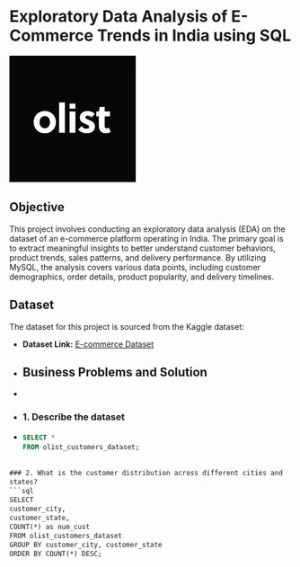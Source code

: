 # Exploratory Data Analysis of E-Commerce Trends in India using SQL
![Ecommerce_logo](https://github.com/itzthealteboy/Exploratory-Data-Analysis-of-E-Commerce-Trends-in-India-using-SQL/blob/main/Olist.png)

## Objective
This project involves conducting an exploratory data analysis (EDA) on the dataset of an e-commerce platform operating in India. The primary goal is to extract meaningful insights to better understand customer behaviors, product trends, sales patterns, and delivery performance. By utilizing MySQL, the analysis covers various data points, including customer demographics, order details, product popularity, and delivery timelines.

## Dataset
The dataset for this project is sourced from the Kaggle dataset:
- **Dataset Link:** [E-commerce Dataset](https://www.kaggle.com/datasets/olistbr/brazilian-ecommerce)

- ## Business Problems and Solution
-
-  ### 1. Describe the dataset
- ```sql
  SELECT *
  FROM olist_customers_dataset;
```

### 2. What is the customer distribution across different cities and states?
```sql
SELECT
customer_city,
customer_state,
COUNT(*) as num_cust
FROM olist_customers_dataset
GROUP BY customer_city, customer_state
ORDER BY COUNT(*) DESC;
```

